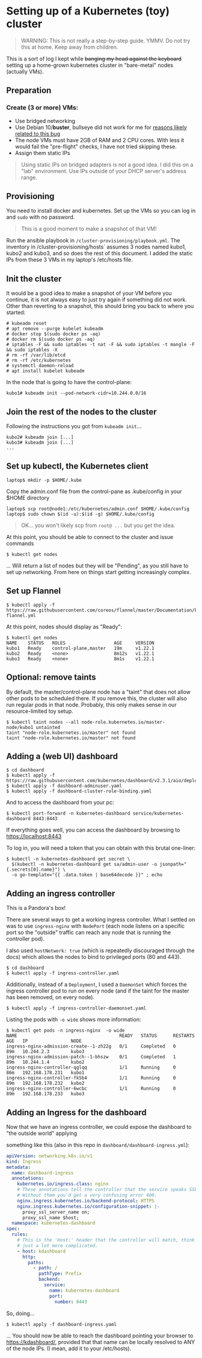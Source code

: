 # Setting up of a Kubernetes (toy) cluster

> WARNING: This is not really a step-by-step guide. YMMV. Do not try this at home. 
> Keep away from children. 

This is a sort of log I kept while ~~banging my head against the keyboard~~
setting up a home-grown kubernetes cluster in "bare-metal" nodes (actually VMs). 

## Preparation

### Create (3 or more) VMs:
  * Use bridged networking 
  * Use Debian 10/**buster**, bullseye did not work for me for 
[reasons likely related to this bug](https://github.com/kubernetes/kops/issues/7379)
  * The node VMs must have 2GB of RAM and 2 CPU cores. With less it would fail the
 "pre-flight" checks, I have not tried skipping these.
  * Assign them static IPs
  
> Using static IPs on bridged adapters is not a good idea. I did this on a "lab" environment. 
> Use IPs outside of your DHCP server's address range.

## Provisioning

You need to install docker and kubernetes. Set up the VMs so you can log in and `sudo` with no password.

> This is a good moment to make a snapshot of that VM!

Run the ansible playbook in `/cluster-provisioning/playbook.yml`.
The inventory in /cluster-provisioning/hosts` assumes 3 nodes named kubo1, kubo2 and kubo3, and so does the rest of 
this document.  I added the static IPs from these 3 VMs in my laptop's /etc/hosts file.

## Init the cluster

It would be a good idea to make a snapshot of your VM before you continue, 
it is not always easy to just try again if something did not work. Other than 
reverting to a snapshot, this should bring you back to where you started:

    # kubeadm reset
    # apt remove --purge kubelet kubeadm
    # docker stop $(sudo docker ps -aq)
    # docker rm $(sudo docker ps -aq)
    # iptables -F && sudo iptables -t nat -F && sudo iptables -t mangle -F && sudo iptables -X
    # rm -rf /var/lib/etcd
    # rm -rf /etc/kubernetes
    # systemctl daemon-reload
    # apt install kubelet kubeadm


In the node that is going to have the control-plane:

    kubo1# kubeadm init --pod-network-cidr=10.244.0.0/16

## Join the rest of the nodes to the cluster

Following the instructions you got from `kubeadm init`...

    kubo2# kubeadm join [...]  
    kubo3# kubeadm join [...] 
    ...

## Set up kubectl, the Kubernetes client
    laptop$ mkdir -p $HOME/.kube

Copy the admin.conf file from the control-pane as .kube/config in your $HOME directory

    laptop$ scp root@node1:/etc/kubernetes/admin.conf $HOME/.kube/config
    laptop$ sudo chown $(id -u):$(id -g) $HOME/.kube/config

> OK... you won't likely scp from `root@ ...` but you get the idea.
 
At this point, you should be able to connect to the cluster and issue commands

    $ kubectl get nodes

... Will return a list of nodes but they will be "Pending", as you still have to set up 
networking. From here on things start getting increasingly complex.

## Set up Flannel
    $ kubectl apply -f https://raw.githubusercontent.com/coreos/flannel/master/Documentation/kube-flannel.yml

At this point, nodes should display as "Ready":

    $ kubectl get nodes
    NAME    STATUS   ROLES                  AGE     VERSION
    kubo1   Ready    control-plane,master   19m     v1.22.1
    kubo2   Ready    <none>                 8m12s   v1.22.1
    kubo3   Ready    <none>                 8m1s    v1.22.1


## Optional: remove taints
By default, the master/control-plane node has a "taint" that does not allow 
other pods to be scheduled there. If you remove this, the cluster will also
run regular pods in that node. Probably, this only makes sense in our resource-limited
toy setup.

    $ kubectl taint nodes --all node-role.kubernetes.io/master-
    node/kubo1 untainted
    taint "node-role.kubernetes.io/master" not found
    taint "node-role.kubernetes.io/master" not found

## Adding a (web UI) dashboard
    $ cd dashboard
    $ kubectl apply -f https://raw.githubusercontent.com/kubernetes/dashboard/v2.3.1/aio/deploy/recommended.yaml
    $ kubectl apply -f dashboard-adminuser.yaml
    $ kubectl apply -f dashboard-cluster-role-binding.yaml


And to access the dashboard from your pc:

    $ kubectl port-forward -n kubernetes-dashboard service/kubernetes-dashboard 8443:8443

If everything goes well, you can access the dashboard by browsing to [https://localhost:8443]()

To log in, you will need a token that you can obtain with this brutal one-liner:

    $ kubectl -n kubernetes-dashboard get secret \
      $(kubectl -n kubernetes-dashboard get sa/admin-user -o jsonpath="{.secrets[0].name}") \
      -o go-template="{{ .data.token | base64decode }}" ; echo


## Adding an ingress controller
This is a Pandora's box! 

There are several ways to get a working ingress controller. 
What I settled on was to use `ingress-nginx` with `NodePort` (each node listens on a 
specific port so the "outside" traffic can reach any node that is running the controller pod). 

I also used `hostNetwork: true` (which is repeatedly discouraged through the docs) which allows
the nodes to bind to privileged ports (80 and 443).

    $ cd dashboard
    $ kubectl apply -f ingress-controller.yaml
    
Additionally, instead of a `Deployment`, I used a `DaemonSet` which forces the ingress controller
pod to run on every node (and if the taint for the master has been removed, on every node).

    $ kubectl apply -f ingress-controller-daemonset.yaml

Listing the pods with `-o wide` shows more information:

    $ kubectl get pods -n ingress-nginx  -o wide
    NAME                                      READY   STATUS      RESTARTS   AGE   IP                NODE 
    ingress-nginx-admission-create--1-zh22g   0/1     Completed   0          89m   10.244.2.3        kubo3
    ingress-nginx-admission-patch--1-bhszw    0/1     Completed   1          89m   10.244.1.4        kubo2
    ingress-nginx-controller-qglqq            1/1     Running     0          86m   192.168.178.231   kubo1
    ingress-nginx-controller-fk5b4            1/1     Running     0          89m   192.168.178.232   kubo2
    ingress-nginx-controller-6wcbc            1/1     Running     0          89m   192.168.178.233   kubo3


## Adding an Ingress for the dashboard
Now that we have an ingress controller, we could expose the dashboard to "the outside world" applying 

something like this (also in this repo in `dashboard/dashboard-ingress.yml`):

```yaml
apiVersion: networking.k8s.io/v1
kind: Ingress
metadata:
  name: dashboard-ingress
  annotations:
    kubernetes.io/ingress.class: nginx
    # These annotations tell the controller that the service speaks SSL
    # Without them you'd get a very confusing error 400.
    nginx.ingress.kubernetes.io/backend-protocol: HTTPS
    nginx.ingress.kubernetes.io/configuration-snippet: |-
      proxy_ssl_server_name on;
      proxy_ssl_name $host;
  namespace: kubernetes-dashboard
spec:
  rules:
    # This is the 'Host:' header that the controller will match, think virtualhosts,
    # just a lot more complicated.
    - host: kdashboard
      http:
        paths:
          - path: /
            pathType: Prefix
            backend:
              service:
                name: kubernetes-dashboard
                port:
                  number: 8443
```

So, doing... 
    
    $ kubectl apply -f dashboard-ingress.yaml

... You should now be able to reach the dashboard pointing your browser to [https://kdashboard/](), provided that 
that name can be locally resolved to ANY of the node IPs. (I mean, add it to your /etc/hosts).
